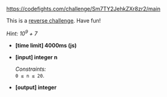 https://codefights.com/challenge/Sm7TY2JehkZXr8zr2/main
<p>This is a <a href="https://codefights.com/forum/oJpnZsJF5udPgq3Kd">reverse challenge</a>. Have fun!</p>
<p><em>Hint: 10<sup>9</sup> + 7</em></p>
<ul>
<li><strong>[time limit] 4000ms (js)</strong></li>
</ul>
<ul>
<li>
<p><strong>[input] integer n</strong></p>
<p><em>Constraints:</em><br>
<code>0 ≤ n ≤ 20</code>.</p>
</li>
<li>
<p><strong>[output] integer</strong></p>
</li>
</ul>
